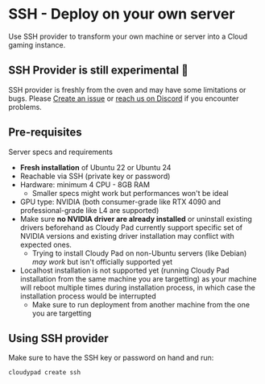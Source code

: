 # SSH - Deploy on your own server

Use SSH provider to transform your own machine or server into a Cloud gaming instance.

## SSH Provider is still experimental 🧪

SSH provider is freshly from the oven and may have some limitations or bugs. Please [Create an issue](https://github.com/PierreBeucher/cloudypad/issues) or [reach us on Discord](https://discord.gg/QATA3b9TTa) if you encounter problems.

## Pre-requisites

Server specs and requirements

- **Fresh installation** of Ubuntu 22 or Ubuntu 24
- Reachable via SSH (private key or password)
- Hardware: minimum 4 CPU - 8GB RAM
  - Smaller specs might work but performances won't be ideal
- GPU type: NVIDIA (both consumer-grade like RTX 4090 and professional-grade like L4 are supported)
- Make sure **no NVIDIA driver are already installed** or uninstall existing drivers beforehand as Cloudy Pad currently support specific set of NVIDIA versions and existing driver installation may conflict with expected ones. 
  - Trying to install Cloudy Pad on non-Ubuntu servers (like Debian) _may work_ but isn't officially supported yet
- Localhost installation is not supported yet (running Cloudy Pad installation from the same machine you are targetting) as your machine will reboot multiple times during installation process, in which case the installation process would be interrupted
  - Make sure to run deployment from another machine from the one you are targetting

## Using SSH provider

Make sure to have the SSH key or password on hand and run:

```sh
cloudypad create ssh
```